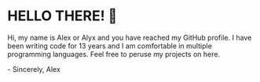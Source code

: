 # HELLO THERE! :ribbon:

Hi, my name is Alex or Alyx and you have reached my GitHub profile. I have been writing code for 13 years and I am comfortable in multiple programming languages. Feel free to peruse my projects on here.

\- Sincerely, Alex
